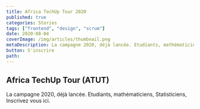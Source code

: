 ```yaml
---
title: Africa TechUp Tour 2020
published: true
categories: Stories
tags: ["frontend", "design", "scrum"]
date: 2020-08-04
coverImage: /img/articles/thumbnail.png
metaDescription: La campagne 2020, déjà lancée. Etudiants, mathématiciens, Statisticiens, Inscrivez vous <a href="#"> ici </a>.
button: S'inscrire  
path:
---
```


## Africa TechUp Tour (ATUT)

La campagne 2020, déjà lancée. Etudiants, mathématiciens, Statisticiens, Inscrivez vous ici.
